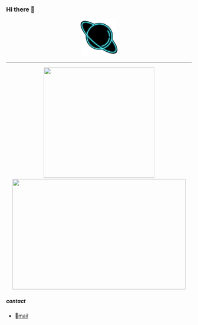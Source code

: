 ### Hi there 👋
<div align="center">
  <img src="image.gif" width="100" height="100">
  </div>
  <hr/>
  <div align="center">
  <img src="https://github-readme-stats.vercel.app/api/top-langs/?username=polarspetroll&layout=compact&theme=radical" width="300" height="300">
  <img src="https://github-readme-stats.vercel.app/api?username=polarspetroll&hide=issues,prs&theme=merko" width="470" height="300">
  </div>

##### contact
- :email:[mail](mailto:polarspetroll@protonmail.com)
